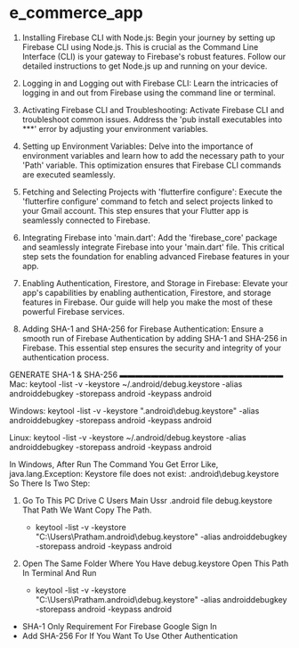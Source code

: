 # e_commerce_app

1. Installing Firebase CLI with Node.js:
   Begin your journey by setting up Firebase CLI using Node.js. This is crucial as the Command Line Interface (CLI) is your gateway to Firebase's robust features. Follow our detailed instructions to get Node.js up and running on your device.

2. Logging in and Logging out with Firebase CLI:
   Learn the intricacies of logging in and out from Firebase using the command line or terminal.

3. Activating Firebase CLI and Troubleshooting:
   Activate Firebase CLI and troubleshoot common issues. Address the 'pub install executables into ***' error by adjusting your environment variables.

4. Setting up Environment Variables:
   Delve into the importance of environment variables and learn how to add the necessary path to your 'Path' variable. This optimization ensures that Firebase CLI commands are executed seamlessly.

5. Fetching and Selecting Projects with 'flutterfire configure':
   Execute the 'flutterfire configure' command to fetch and select projects linked to your Gmail account. This step ensures that your Flutter app is seamlessly connected to Firebase.

6. Integrating Firebase into 'main.dart':
   Add the 'firebase_core' package and seamlessly integrate Firebase into your 'main.dart' file. This critical step sets the foundation for enabling advanced Firebase features in your app.

7. Enabling Authentication, Firestore, and Storage in Firebase:
   Elevate your app's capabilities by enabling authentication, Firestore, and storage features in Firebase. Our guide will help you make the most of these powerful Firebase services.

8. Adding SHA-1 and SHA-256 for Firebase Authentication:
   Ensure a smooth run of Firebase Authentication by adding SHA-1 and SHA-256 in Firebase. This essential step ensures the security and integrity of your authentication process.

GENERATE SHA-1 & SHA-256
▬▬▬▬▬▬▬▬▬▬▬▬▬▬▬▬▬▬▬▬▬
Mac: keytool -list -v -keystore ~/.android/debug.keystore -alias androiddebugkey -storepass android -keypass android

Windows: keytool -list -v -keystore "\.android\debug.keystore" -alias androiddebugkey -storepass android -keypass android

Linux: keytool -list -v -keystore ~/.android/debug.keystore -alias androiddebugkey -storepass android -keypass android

In Windows, 
    After Run The Command You Get Error Like, java.lang.Exception: Keystore file does not exist: \.android\debug.keystore 
So There Is Two Step:

1. Go To This PC Drive C Users Main Ussr .android file debug.keystore That Path We Want Copy The Path.
   - keytool -list -v -keystore "C:\Users\Pratham\.android\debug.keystore" -alias androiddebugkey -storepass android -keypass android
   
2. Open The Same Folder Where You Have debug.keystore Open This Path In Terminal And Run
   - keytool -list -v -keystore "C:\Users\Pratham\.android\debug.keystore" -alias androiddebugkey -storepass android -keypass android


- SHA-1 Only Requirement For Firebase Google Sign In
- Add SHA-256 For If You Want To Use Other Authentication
